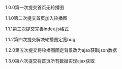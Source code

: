 1.0.0第一次提交首页无轮播图

1.1.0第二次提交首页加入轮播图

1.1.1第三次提交完善index.js格式

1.1.2第四次提交解决轮播图定宽bug

1.2.0第五次提交将轮播图固定背景改为ajax获取json数据

1.3.0第六次提交将首页所有数据实现ajax获取